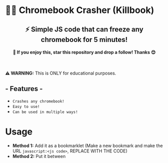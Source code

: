 # 🏴‍☠️ Chromebook Crasher (Killbook)
<h2 align="center">⚡ Simple JS code that can freeze any chromebook for 5 minutes!</h3>
<h4 align="center">🌟 If you enjoy this, star this repository and drop a follow! Thanks 😊</h3>
<br />

**⚠ WARNING:** This is ONLY for educational purposes.

<h2 align="left">- Features -</h3>

* `Crashes any chromebook! `
* `Easy to use! `
* `Can be used in multiple ways! `

# Usage

- **Method 1:** Add it as a bookmarklet (Make a new bookmark and make the URL `javascript:<js code>`, REPLACE <js code> WITH THE CODE)
- **Method 2:** Put it between <script> blocks in a website.

**Fun Fact:** I got sent to the principal's office for using this on my friend... Eek!

**Enjoy!** 😊
